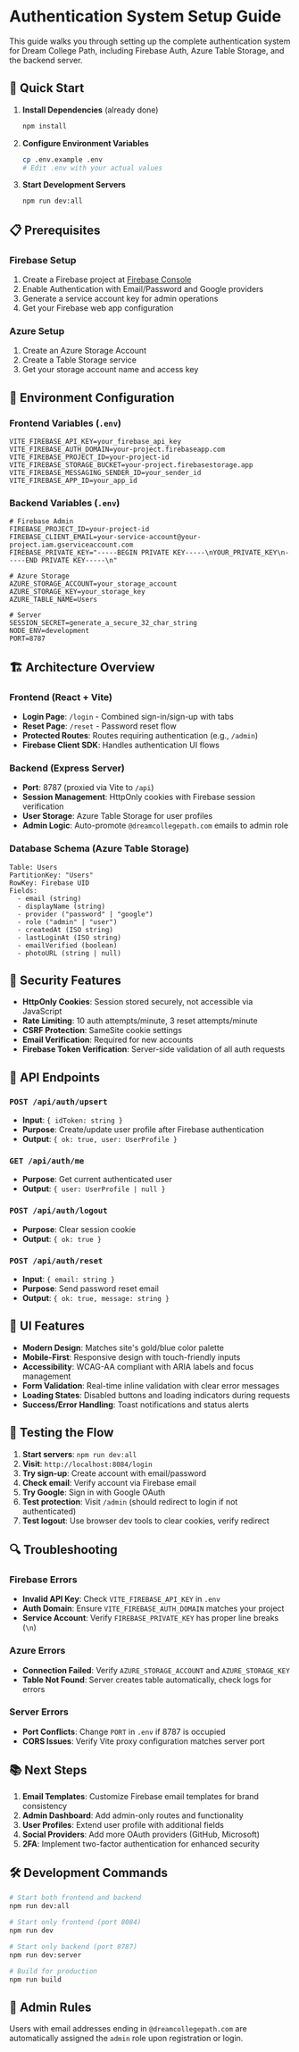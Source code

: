 # Authentication System Setup Guide

This guide walks you through setting up the complete authentication system for Dream College Path, including Firebase Auth, Azure Table Storage, and the backend server.

## 🚀 Quick Start

1. **Install Dependencies** (already done)
   ```bash
   npm install
   ```

2. **Configure Environment Variables**
   ```bash
   cp .env.example .env
   # Edit .env with your actual values
   ```

3. **Start Development Servers**
   ```bash
   npm run dev:all
   ```

## 📋 Prerequisites

### Firebase Setup
1. Create a Firebase project at [Firebase Console](https://console.firebase.google.com)
2. Enable Authentication with Email/Password and Google providers
3. Generate a service account key for admin operations
4. Get your Firebase web app configuration

### Azure Setup
1. Create an Azure Storage Account
2. Create a Table Storage service
3. Get your storage account name and access key

## 🔧 Environment Configuration

### Frontend Variables (`.env`)
```env
VITE_FIREBASE_API_KEY=your_firebase_api_key
VITE_FIREBASE_AUTH_DOMAIN=your-project.firebaseapp.com
VITE_FIREBASE_PROJECT_ID=your-project-id
VITE_FIREBASE_STORAGE_BUCKET=your-project.firebasestorage.app
VITE_FIREBASE_MESSAGING_SENDER_ID=your_sender_id
VITE_FIREBASE_APP_ID=your_app_id
```

### Backend Variables (`.env`)
```env
# Firebase Admin
FIREBASE_PROJECT_ID=your-project-id
FIREBASE_CLIENT_EMAIL=your-service-account@your-project.iam.gserviceaccount.com
FIREBASE_PRIVATE_KEY="-----BEGIN PRIVATE KEY-----\nYOUR_PRIVATE_KEY\n-----END PRIVATE KEY-----\n"

# Azure Storage
AZURE_STORAGE_ACCOUNT=your_storage_account
AZURE_STORAGE_KEY=your_storage_key
AZURE_TABLE_NAME=Users

# Server
SESSION_SECRET=generate_a_secure_32_char_string
NODE_ENV=development
PORT=8787
```

## 🏗️ Architecture Overview

### Frontend (React + Vite)
- **Login Page**: `/login` - Combined sign-in/sign-up with tabs
- **Reset Page**: `/reset` - Password reset flow
- **Protected Routes**: Routes requiring authentication (e.g., `/admin`)
- **Firebase Client SDK**: Handles authentication UI flows

### Backend (Express Server)
- **Port**: 8787 (proxied via Vite to `/api`)
- **Session Management**: HttpOnly cookies with Firebase session verification
- **User Storage**: Azure Table Storage for user profiles
- **Admin Logic**: Auto-promote `@dreamcollegepath.com` emails to admin role

### Database Schema (Azure Table Storage)
```
Table: Users
PartitionKey: "Users"
RowKey: Firebase UID
Fields:
  - email (string)
  - displayName (string)
  - provider ("password" | "google")
  - role ("admin" | "user")
  - createdAt (ISO string)
  - lastLoginAt (ISO string)
  - emailVerified (boolean)
  - photoURL (string | null)
```

## 🔐 Security Features

- **HttpOnly Cookies**: Session stored securely, not accessible via JavaScript
- **Rate Limiting**: 10 auth attempts/minute, 3 reset attempts/minute
- **CSRF Protection**: SameSite cookie settings
- **Email Verification**: Required for new accounts
- **Firebase Token Verification**: Server-side validation of all auth requests

## 📡 API Endpoints

### `POST /api/auth/upsert`
- **Input**: `{ idToken: string }`
- **Purpose**: Create/update user profile after Firebase authentication
- **Output**: `{ ok: true, user: UserProfile }`

### `GET /api/auth/me`
- **Purpose**: Get current authenticated user
- **Output**: `{ user: UserProfile | null }`

### `POST /api/auth/logout`
- **Purpose**: Clear session cookie
- **Output**: `{ ok: true }`

### `POST /api/auth/reset`
- **Input**: `{ email: string }`
- **Purpose**: Send password reset email
- **Output**: `{ ok: true, message: string }`

## 🎨 UI Features

- **Modern Design**: Matches site's gold/blue color palette
- **Mobile-First**: Responsive design with touch-friendly inputs
- **Accessibility**: WCAG-AA compliant with ARIA labels and focus management
- **Form Validation**: Real-time inline validation with clear error messages
- **Loading States**: Disabled buttons and loading indicators during requests
- **Success/Error Handling**: Toast notifications and status alerts

## 🧪 Testing the Flow

1. **Start servers**: `npm run dev:all`
2. **Visit**: `http://localhost:8084/login`
3. **Try sign-up**: Create account with email/password
4. **Check email**: Verify account via Firebase email
5. **Try Google**: Sign in with Google OAuth
6. **Test protection**: Visit `/admin` (should redirect to login if not authenticated)
7. **Test logout**: Use browser dev tools to clear cookies, verify redirect

## 🔍 Troubleshooting

### Firebase Errors
- **Invalid API Key**: Check `VITE_FIREBASE_API_KEY` in `.env`
- **Auth Domain**: Ensure `VITE_FIREBASE_AUTH_DOMAIN` matches your project
- **Service Account**: Verify `FIREBASE_PRIVATE_KEY` has proper line breaks (`\n`)

### Azure Errors
- **Connection Failed**: Verify `AZURE_STORAGE_ACCOUNT` and `AZURE_STORAGE_KEY`
- **Table Not Found**: Server creates table automatically, check logs for errors

### Server Errors
- **Port Conflicts**: Change `PORT` in `.env` if 8787 is occupied
- **CORS Issues**: Verify Vite proxy configuration matches server port

## 📚 Next Steps

1. **Email Templates**: Customize Firebase email templates for brand consistency
2. **Admin Dashboard**: Add admin-only routes and functionality
3. **User Profiles**: Extend user profile with additional fields
4. **Social Providers**: Add more OAuth providers (GitHub, Microsoft)
5. **2FA**: Implement two-factor authentication for enhanced security

## 🛠️ Development Commands

```bash
# Start both frontend and backend
npm run dev:all

# Start only frontend (port 8084)
npm run dev

# Start only backend (port 8787)
npm run dev:server

# Build for production
npm run build
```

## 📝 Admin Rules

Users with email addresses ending in `@dreamcollegepath.com` are automatically assigned the `admin` role upon registration or login.
